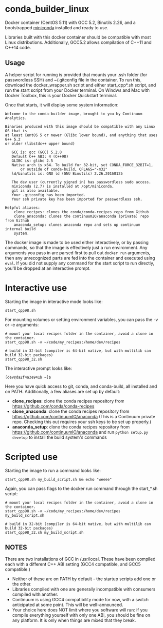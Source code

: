 # conda_builder_linux

Docker container (CentOS 5.11) with GCC 5.2, Binutils 2.26, and a bootstrapped
[miniconda](http://conda.pydata.org/miniconda.html) installed and ready to use.

Libraries built with this docker container should be compatible with most Linux
distributions. Additionally, GCC5.2 allows compilation of C++11 and C++14 code.

Usage
-----

A helper script for running is provided that mounts your .ssh folder (for
passwordless SSH) and ~/.gitconfig file in the container. To run this, download
the docker_wrapper.sh script and either start_cpp*.sh script, and run the start
script from your Docker terminal. On Windws and Mac with Docker Toolbox, this is
your Docker Quickstart terminal.

Once that starts, it will display some system information:

```
Welcome to the conda-builder image, brought to you by Continuum Analytics.

Binaries produced with this image should be compatible with any Linux OS that is
at least CentOS 5 or newer (Glibc lower bound), and anything that uses G++ 5.2
or older (libstdc++ upper bound)

   GCC is: gcc (GCC) 5.2.0
   Default C++ ABI: 4 (C++98)
   GLIBC is: glibc 2.5
   Native arch is x64. To build for 32-bit, set CONDA_FORCE_32BIT=1,
       or outside of conda-build, CFLAGS="-m32"
   ld/binutils is: GNU ld (GNU Binutils) 2.26.20160125

   The dev user (currently signed in) has passwordless sudo access.
   miniconda (2.7) is installed at /opt/miniconda.
   git is also available.
   Your .gitconfig has been imported.
   Your ssh private key has been imported for passwordless ssh.

Helpful aliases:
    clone_recipes: clones the conda/conda-recipes repo from Github
    clone_anaconda: clones the continuumIO/anaconda (private) repo from Github
    anaconda_setup: clones anaconda repo and sets up continuum internal build
    system.
```

The docker image is made to be used either interactively, or by passing
commands, so that the image is effectively just a run environment. Any arguments
you pass in are parsed first to pull out ```docker run``` arguments, then any
unrecognized parts are fed into the container and executed using ```eval```. If
you did not supply any command for the start script to run directly, you'll be
dropped at an interactive prompt.

Interactive use
===============

Starting the image in interactive mode looks like:

    start_cpp98.sh

For mounting volumes or setting environment variables, you can pass the -v or -e arguments:

    # mount your local recipes folder in the container, avoid a clone in the container.
    start_cpp98.sh -v ~/code/my_recipes:/home/dev/recipes

    # build in 32-bit (compiler is 64-bit native, but with multilib can build 32-bit packages)
    start_cpp98_32.sh

The interactive prompt looks like:

    [dev@da2f4a3e941b ~]$

Here you have quick access to git, conda, and conda-build, all installed and on
PATH. Additionally, a few aliases are set up by default:

  - **clone_recipes**: clone the conda recipes repository from
    https://github.com/conda/conda-recipes
  - **clone_anaconda**: clone the conda recipes repository from
    https://github.com/continuumIO/anaconda (This is a Continuum private repo.
    Checking this out requires your ssh keys to be set up properly.)
  - **anaconda_setup**: clone the conda recipes repository from
    https://github.com/continuumIO/anaconda and run ```python setup.py
    develop``` to install the build system's commands

Scripted use
============

Starting the image to run a command looks like:

    start_cpp98.sh my_build_script.sh && echo "weeee"

Again, you can pass flags to the docker run command through the start_*.sh script:

    # mount your local recipes folder in the container, avoid a clone in the container.
    start_cpp98.sh -v ~/code/my_recipes:/home/dev/recipes my_build_script.sh

    # build in 32-bit (compiler is 64-bit native, but with multilib can build 32-bit packages)
    start_cpp98_32.sh my_build_script.sh


NOTES
-----

There are two installations of GCC in /usr/local. These have been compiled
each with a different C++ ABI setting (GCC4 compatible, and GCC5 compatible.)

  - Neither of these are on PATH by default - the startup scripts add one or
    the other.
  - Libraries compiled with one are generally incompatible with consumers
    compiled with another.
  - Continuum is using GCC4 compatibility mode for now, with a switch
    anticipated at some point.  This will be well-announced.
  - Your choice here does NOT limit where you software will run: if you
    compile everything yourself with only one ABI, you should be fine on any
    platform. It is only when things are mixed that they break.
